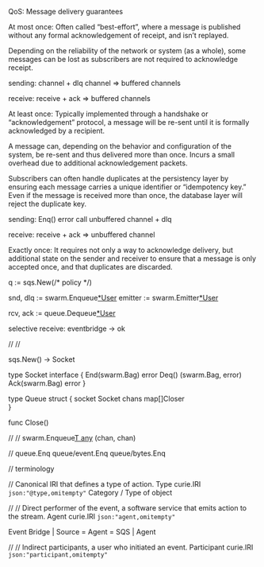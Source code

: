 
QoS: Message delivery guarantees

At most once:
Often called “best-effort”, where a message is published without any formal acknowledgement of receipt, and isn’t replayed.

Depending on the reliability of the network or system (as a whole), some messages can be lost as subscribers are not required to acknowledge receipt.

sending:
channel + dlq channel => buffered channels

receive:
receive + ack => buffered channels


At least once:
Typically implemented through a handshake or “acknowledgement” protocol, a message will be re-sent until it is formally acknowledged by a recipient.

A message can, depending on the behavior and configuration of the system, be re-sent and thus delivered more than once. Incurs a small overhead due to additional acknowledgement packets.

Subscribers can often handle duplicates at the persistency layer by ensuring each message carries a unique identifier or “idempotency key.” Even if the message is received more than once, the database layer will reject the duplicate key.

sending:
Enq() error call
unbuffered channel + dlq

receive:
receive + ack => unbuffered channel

Exactly once: 
It requires not only a way to acknowledge delivery, but additional state on the sender and receiver to ensure that a message is only accepted once, and that duplicates are discarded.


q := sqs.New(/* policy */)

snd, dlq := swarm.Enqueue[*User](q)
emitter  := swarm.Emitter[*User](q) 

rcv, ack := queue.Dequeue[*User](q)

selective receive:
eventbridge -> ok


//
//

sqs.New() -> Socket

type Socket interface {
  End(swarm.Bag) error
  Deq() (swarm.Bag, error)
  Ack(swarm.Bag) error
}

type Queue struct {
  socket Socket
  chans  map[]Closer  
}

func Close()

//
//
swarm.Enqueue[T any](Socket) (chan, chan)

//
queue.Enq
queue/event.Enq
queue/bytes.Enq

// terminology

// Canonical IRI that defines a type of action.
Type curie.IRI `json:"@type,omitempty"`
Category / Type of object

//
// Direct performer of the event, a software service that emits action to the stream.
Agent curie.IRI `json:"agent,omitempty"`

Event Bridge | Source = Agent = SQS | Agent 

//
// Indirect participants, a user who initiated an event.
Participant curie.IRI `json:"participant,omitempty"`

